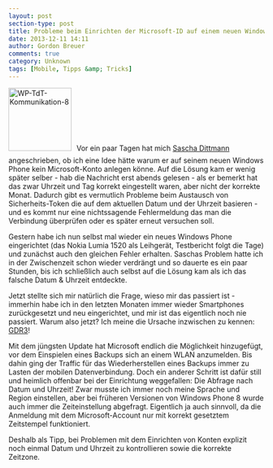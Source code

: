```yaml
---
layout: post
section-type: post
title: Probleme beim Einrichten der Microsoft-ID auf einem neuen Windows Phone
date: 2013-12-11 14:11
author: Gordon Breuer
comments: true
category: Unknown
tags: [Mobile, Tipps &amp; Tricks]
---
```

<img class="alignleft size-full wp-image-6810" style="margin-right:10px; margin-bottom:10px;" alt="WP-TdT-Kommunikation-8" src="http://anheledirwp.blob.core.windows.net/wordpress/2013/10/WP-TdT-Kommunikation-8.png" width="124" height="124" />Vor ein paar Tagen hat mich <a title="Blog von Sascha Dittmann" href="http://www.sascha-dittmann.de/">Sascha Dittmann</a> angeschrieben, ob ich eine Idee hätte warum er auf seinem neuen Windows Phone kein Microsoft-Konto anlegen könne. Auf die Lösung kam er wenig später selber - hab die Nachricht erst abends gelesen - als er bemerkt hat das zwar Uhrzeit und Tag korrekt eingestellt waren, aber nicht der korrekte Monat. Dadurch gibt es vermutlich Probleme beim Austausch von Sicherheits-Token die auf dem aktuellen Datum und der Uhrzeit basieren - und es kommt nur eine nichtssagende Fehlermeldung das man die Verbindung überprüfen oder es später erneut versuchen soll.

Gestern habe ich nun selbst mal wieder ein neues Windows Phone eingerichtet (das Nokia Lumia 1520 als Leihgerät, Testbericht folgt die Tage) und zunächst auch den gleichen Fehler erhalten. Saschas Problem hatte ich in der Zwischenzeit schon wieder verdrängt und so dauerte es ein paar Stunden, bis ich schließlich auch selbst auf die Lösung kam als ich das falsche Datum &amp; Uhrzeit entdeckte.

Jetzt stellte sich mir natürlich die Frage, wieso mir das passiert ist - immerhin habe ich in den letzten Monaten immer wieder Smartphones zurückgesetzt und neu eingerichtet, und mir ist das eigentlich noch nie passiert. Warum also jetzt? Ich meine die Ursache inzwischen zu kennen: <a title="Windows Phone Preview für Entwickler verfügbar" href="http://gordon-breuer.de/2013/10/windows-phone-preview-fuer-entwickler-verfuegbar/">GDR3</a>!

Mit dem jüngsten Update hat Microsoft endlich die Möglichkeit hinzugefügt, vor dem Einspielen eines Backups sich an einem WLAN anzumelden. Bis dahin ging der Traffic für das Wiederherstellen eines Backups immer zu Lasten der mobilen Datenverbindung. Doch ein anderer Schritt ist dafür still und heimlich offenbar bei der Einrichtung weggefallen: Die Abfrage nach Datum und Uhrzeit! Zwar musste ich immer noch meine Sprache und Region einstellen, aber bei früheren Versionen von Windows Phone 8 wurde auch immer die Zeiteinstellung abgefragt. Eigentlich ja auch sinnvoll, da die Anmeldung mit dem Microsoft-Account nur mit korrekt gesetztem Zeitstempel funktioniert.

Deshalb als Tipp, bei Problemen mit dem Einrichten von Konten explizit noch einmal Datum und Uhrzeit zu kontrollieren sowie die korrekte Zeitzone.
